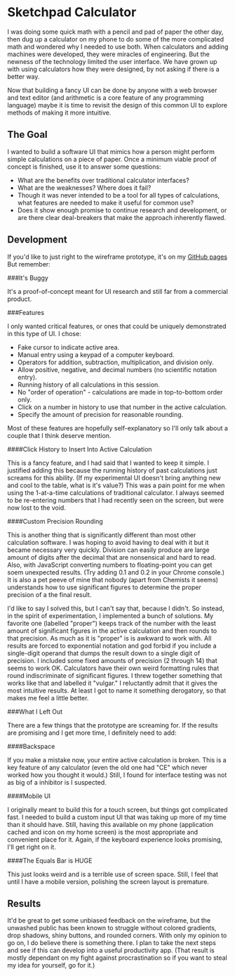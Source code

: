 Sketchpad Calculator
====================

I was doing some quick math with a pencil and pad of paper the other day, then dug up a calculator on my phone to do some of the more complicated math and wondered why I needed to use both. When calculators and adding machines were developed, they were miracles of engineering. But the newness of the technology limited the user interface. We have grown up with using calculators how they were designed, by not asking if there is a better way.

Now that building a fancy UI can be done by anyone with a web browser and text editor (and arithmetic is a core feature of any programming language) maybe it is time to revisit the design of this common UI to explore methods of making it more intuitive.

The Goal
--------

I wanted to build a software UI that mimics how a person might perform simple calculations on a piece of paper. Once a minimum viable proof of concept is finished, use it to answer some questions:

* What are the benefits over traditional calculator interfaces? 
* What are the weaknesses? Where does it fail?
* Though it was never intended to be a tool for all types of calculations, what features are needed to make it useful for common use?
* Does it show enough promise to continue research and development, or are there clear deal-breakers that make the approach inherently flawed.

Development
-----------

If you'd like to just right to the wireframe prototype, it's on my [GitHub pages](http://chrisbroski.github.io/sketchpad-calculator/sketchpad-calc.html) But remember:

###It's Buggy

It's a proof-of-concept meant for UI research and still far from a commercial product. 

###Features

I only wanted critical features, or ones that could be uniquely demonstrated in this type of UI. I chose:

* Fake cursor to indicate active area.
* Manual entry using a keypad of a computer keyboard.
* Operators for addition, subtraction, multiplication, and division only.
* Allow positive, negative, and decimal numbers (no scientific notation entry).
* Running history of all calculations in this session.
* No "order of operation" - calculations are made in top-to-bottom order only.
* Click on a number in history to use that number in the active calculation.
* Specify the amount of precision for reasonable rounding.

Most of these features are hopefully self-explanatory so I'll only talk about a couple that I think deserve mention.

####Click History to Insert Into Active Calculation

This is a fancy feature, and I had said that I wanted to keep it simple. I justified adding this because the running history of past calculations just screams for this ability. (If my experimental UI doesn't bring anything new and cool to the table, what is it's value?) This was a pain point for me when using the 1-at-a-time calculations of traditional calculator. I always seemed to be re-entering numbers that I had recently seen on the screen, but were now lost to the void.

####Custom Precision Rounding

This is another thing that is significantly different than most other calculation software. I was hoping to avoid having to deal with it but it became necessary very quickly. Division can easily produce are large amount of digits after the decimal that are nonsensical and hard to read. Also, with JavaScript converting numbers to floating-point you can get soem unexpected results. (Try adding 0.1 and 0.2 in your Chrome console.) It is also a pet peeve of mine that nobody (apart from Chemists it seems) understands how to use significant figures to determine the proper precision of a the final result.

I'd like to say I solved this, but I can't say that, because I didn't. So instead, in the spirit of experimentation, I implemented a bunch of solutions. My favorite one (labelled "proper") keeps track of the number with the least amount of significant figures in the active calculation and then rounds to that precision. As much as it is "proper" is is awkward to work with. All results are forced to exponential notation and god forbid if you include a single-digit operand that dumps the result down to a single digit of precision. I included some fixed amounts of precision (2 through 14) that seems to work OK. Calculators have their own weird formatting rules that round indiscriminate of significant figures. I threw together something that works like that and labelled it "vulgar." I reluctantly admit that it gives the most intuitive results. At least I got to name it something derogatory, so that makes me feel a little better.

###What I Left Out

There are a few things that the prototype are screaming for. If the results are promising and I get more time, I definitely need to add:

####Backspace

If you make a mistake now, your entire active calculation is broken. This is a key feature of any calculator (even the old one had "CE" which never worked how you thought it would.) Still, I found for interface testing was not as big of a inhibitor is I suspected.

####Mobile UI

I originally meant to build this for a touch screen, but things got complicated fast. I needed to build a custom input UI that was taking up more of my time than it should have. Still, having this available on my phone (application cached and icon on my home screen) is the most appropriate and convenient place for it. Again, if the keyboard experience looks promising, I'll get right on it.

####The Equals Bar is HUGE

This just looks weird and is a terrible use of screen space. Still, I feel that until I have a mobile version, polishing the screen layout is premature.

Results
-------

It'd be great to get some unbiased feedback on the wireframe, but the unwashed public has been known to struggle without colored gradients, drop shadows, shiny buttons, and rounded corners. With only my opinion to go on, I do believe there is something there. I plan to take the next steps and see if this can develop into a useful productivity app. (That result is mostly dependant on my fight against procrastination so if you want to steal my idea for yourself, go for it.)
